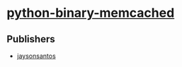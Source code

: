 # [python-binary-memcached](https://pypi.org/project/python-binary-memcached)



## Publishers
- [jaysonsantos](https://pypi.org/user/jaysonsantos)

